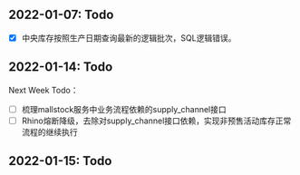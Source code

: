 ## 2022-01-07: Todo

- [x] 中央库存按照生产日期查询最新的逻辑批次，SQL逻辑错误。

## 2022-01-14: Todo

Next Week Todo：

- [ ] 梳理mallstock服务中业务流程依赖的supply_channel接口
- [ ] Rhino熔断降级，去除对supply_channel接口依赖，实现非预售活动库存正常流程的继续执行

## 2022-01-15: Todo

